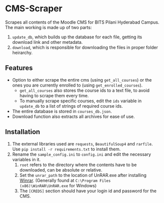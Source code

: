# CMS-Scraper
Scrapes all contents of the Moodle CMS for BITS Pilani Hyderabad Campus. The main working is made up of two parts:
1. `update_db`, which builds up the database for each file, getting its download link and other metadata.
2. `download`, which is responsible for downloading the files in proper folder heirarchy.

## Features
- Option to either scrape the entire cms (using `get_all_courses`) or the ones you are currently enrolled to (using `get_enrolled_courses`).
    - `get_all_courses` also stores the course ids to a text file, to avoid having to scrape them every time.
	- To manually scrape specific courses, edit the `ids` variable in `update_db` to a list of strings of required course ids.
- The entire database is stored in `courses_db.json`. 
- Download function also extracts all archives for ease of use.

## Installation
1. The external libraries used are `requests`, `BeautifulSoup4` and `rarfile`. Use `pip install -r requirements.txt` to install them.
2. Rename the `sample_config.ini` to `config.ini` and edit the necessary variables in it.
	1. `root` refers to the directory where the contents have to be downloaded, can be absolute or relative.
	2. Set the `unrar_path` to the location of UnRAR.exe after installing [Winrar](https://www.rarlab.com/download.htm). (Generally found at `C:\Program Files (x86)\WinRAR\UnRAR.exe` for Windows)
	3. The `[CREDS]` section should have your login id and password for the CMS.
